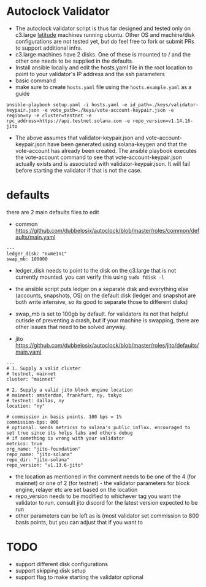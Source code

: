 # Autoclock Validator
* The autoclock validator script is thus far designed and tested only on c3.large [latitude](https://www.latitude.sh/) machines running ubuntu. Other OS and machine/disk configurations are not tested yet, but do feel free to fork or submit PRs to support additional infra.
* c3.large machines have 2 disks. One of these is mounted to / and the other one needs to be supplied in the defaults.
* Install ansible locally and edit the hosts.yaml file in the root location to point to your validator's IP address and the ssh parameters
* basic command
* make sure to create `hosts.yaml` file using the `hosts.example.yaml` as a guide
```
ansible-playbook setup.yaml -i hosts.yaml -e id_path=./keys/validator-keypair.json -e vote_path=./keys/vote-account-keypair.json -e region=ny -e cluster=testnet -e rpc_address=https://api.testnet.solana.com -e repo_version=v1.14.16-jito
```

* The above assumes that validator-keypair.json and vote-account-keypair.json have been generated using solana-keygen and that the vote-account has already been created. The ansible playbook executes the vote-account command to see that vote-account-keypair.json actually exists and is associated with validator-keypair.json. It will fail before starting the validator if that is not the case.

# defaults

there are 2 main defaults files to edit 
* common https://github.com/dubbelosix/autoclock/blob/master/roles/common/defaults/main.yaml
```
---
ledger_disk: "nvme1n1"
swap_mb: 100000
```
* ledger_disk needs to point to the disk on the c3.large that is not currently mounted. you can verify this using `sudo fdisk -l`
* the ansible script puts ledger on a separate disk and everything else (accounts, snapshots, OS) on the default disk (ledger and snapshot are both write intensive, so its good to separate those to different disks)
* swap_mb is set to 100gb by default. for validators its not that helpful outisde of preventing a crash, but if your machine is swapping, there are other issues that need to be solved anyway.

* jito https://github.com/dubbelosix/autoclock/blob/master/roles/jito/defaults/main.yaml
```
---
# 1. Supply a valid cluster
# testnet, mainnet
cluster: "mainnet"

# 2. Supply a valid jito block engine location
# mainnet: amsterdam, frankfurt, ny, tokyo 
# testnet: dallas, ny
location: "ny"

# commission in basis points. 100 bps = 1%
commission-bps: 800
# optional. sends metricss to solana's public influx. encouraged to set true since its helps labs and others debug
# if something is wrong with your validator
metrics: true
org_name: "jito-foundation"
repo_name: "jito-solana"
repo_dir: "jito-solana"
repo_version: "v1.13.6-jito"
```
* the location as mentioned in the comment needs to be one of the 4 (for mainnet) or one of 2 (for testnet)  - the validator parameters for block engine, relayer etc are set based on the location
* repo_version needs to be modified to whichever tag you want the validator to run. consult jito discord for the latest version expected to be run
* other parameters can be left as is (most validator set commission to 800 basis points, but you can adjust that if you want to

# TODO
* support different disk configurations
* support skipping disk setup
* support flag to make starting the validator optional


